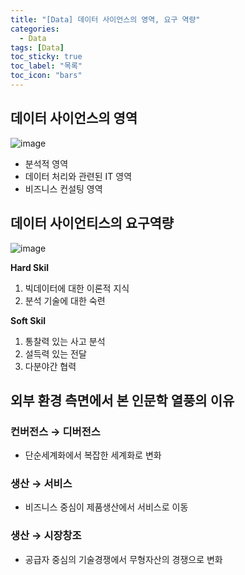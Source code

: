 ```yaml
---
title: "[Data] 데이터 사이언스의 영역, 요구 역량"
categories:
  - Data
tags: [Data]
toc_sticky: true
toc_label: "목록"
toc_icon: "bars"
---
```


## 데이터 사이언스의 영역

![image](https://github.com/solfany/solfany.github.io/assets/123814718/a713d41d-1490-44a7-a653-0649057ebb85)

- 분석적 영역
- 데이터 처리와 관련된 IT 영역
- 비즈니스 컨설팅 영역

## 데이터 사이언티스의 요구역량

![image](https://github.com/solfany/solfany.github.io/assets/123814718/da709fc7-d07e-45ab-8fe8-390d84787d1d)

**Hard Skil**

1. 빅데이터에 대한 이론적 지식
2. 분석 기술에 대한 숙련

**Soft Skil**

1. 통찰력 있는 사고 분석
2. 설득력 있는 전달
3. 다분야간 협력

## 외부 환경 측면에서 본 인문학 열풍의 이유

### 컨버전스 → 디버전스

- 단순세계화에서 복잡한 세계화로 변화

### 생산 → 서비스

- 비즈니스 중심이 제품생산에서 서비스로 이동

### 생산 → 시장창조

- 공급자 중심의 기술경쟁에서 무형자산의 경쟁으로 변화

